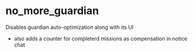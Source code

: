 # no_more_guardian
Disables guardian auto-optimization along with its UI

- also adds a counter for completerd missions as compensation in notice chat
